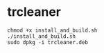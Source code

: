 # trcleaner

```
chmod +x install_and_build.sh
./install_and_build.sh
sudo dpkg -i trcleaner.deb
```
